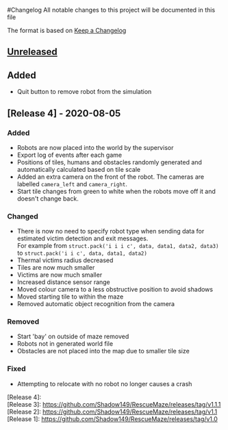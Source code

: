 #Changelog
All notable changes to this project will be documented in this file

The format is based on [Keep a Changelog](https://keepachangelog.com/en/1.0.0/)

## [Unreleased]

## Added
- Quit button to remove robot from the simulation

## [Release 4] - 2020-08-05

### Added
- Robots are now placed into the world by the supervisor
- Export log of events after each game
- Positions of tiles, humans and obstacles randomly generated and automatically calculated based on tile scale
- Added an extra camera on the front of the robot. The cameras are labelled `camera_left` and `camera_right`.
- Start tile changes from green to white when the robots move off it and doesn't change back.

### Changed
- There is now no need to specify robot type when sending data for estimated victim detection and exit messages.   
For example from `struct.pack('i i i c', data, data1, data2, data3)` to `struct.pack('i i c', data, data1, data2)`
- Thermal victims radius decreased
- Tiles are now much smaller
- Victims are now much smaller
- Increased distance sensor range
- Moved colour camera to a less obstructive position to avoid shadows
- Moved starting tile to within the maze
- Removed automatic object recognition from the camera

### Removed
- Start 'bay' on outside of maze removed
- Robots not in generated world file
- Obstacles are not placed into the map due to smaller tile size

### Fixed
- Attempting to relocate with no robot no longer causes a crash

[Unreleased]: https://github.com/Shadow149/RescueMaze  
[Release 4]:  
[Release 3]: https://github.com/Shadow149/RescueMaze/releases/tag/v1.1.1  
[Release 2]: https://github.com/Shadow149/RescueMaze/releases/tag/v1.1  
[Release 1]: https://github.com/Shadow149/RescueMaze/releases/tag/v1.0  

